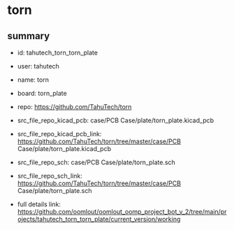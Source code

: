 # torn
 
## summary 
* id: tahutech_torn_torn_plate
* user: tahutech
* name: torn
* board: torn_plate
* repo: https://github.com/TahuTech/torn
* src_file_repo_kicad_pcb: case/PCB Case/plate/torn_plate.kicad_pcb
* src_file_repo_kicad_pcb_link: https://github.com/TahuTech/torn/tree/master/case/PCB Case/plate/torn_plate.kicad_pcb


* src_file_repo_sch: case/PCB Case/plate/torn_plate.sch
* src_file_repo_sch_link: https://github.com/TahuTech/torn/tree/master/case/PCB Case/plate/torn_plate.sch
* full details link: https://github.com/oomlout/oomlout_oomp_project_bot_v_2/tree/main/projects/tahutech_torn_torn_plate/current_version/working  







